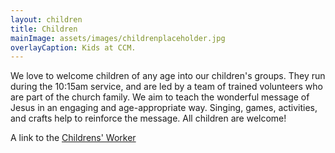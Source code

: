 ```yaml
---
layout: children
title: Children
mainImage: assets/images/childrenplaceholder.jpg
overlayCaption: Kids at CCM.
---
```

We love to welcome children of any age into our children's groups. They run during the 10:15am service, and are led by a team of trained volunteers who are part of the church family. We aim to teach the wonderful message of Jesus in an engaging and age-appropriate way. Singing, games, activities, and crafts help to reinforce the message. All children are welcome!

A link to the [Childrens' Worker](http://localhost:4000/aboutus.html#James_Kight)

